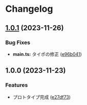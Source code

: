# Changelog

## [1.0.1](https://github.com/kos-dw/mail-sorting/compare/v1.0.0...v1.0.1) (2023-11-26)


### Bug Fixes

* **main.ts:** タイポの修正 ([e96b041](https://github.com/kos-dw/mail-sorting/commit/e96b041c67d292a43fc8bbebaba1993179e33a50))

## 1.0.0 (2023-11-23)


### Features

* プロトタイプ完成 ([e27df73](https://github.com/kos-dw/mail-sorting/commit/e27df73b9bd9853c4cad2920bbaed776ce6e8b75))
